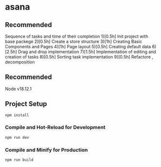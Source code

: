 # asana

## Recommended 

Sequence of tasks and time of their completion
1)[0.5h] Init  project with base packege
2)[0.5h] Create a store structure
3)[1h] Creating Basic Components and Pages
4)[1h] Page layout
5)[0.5h] Creating default data
6)[2.5h] Drag and drop implementation
7)[1.5h] Implementation of editing and creation of tasks
8)[0.5h] Sorting task implementation
9)[0.5h] Refactore , decomposition

## Recommended 

Node v18.12.1

## Project Setup

```sh
npm install
```

### Compile and Hot-Reload for Development

```sh
npm run dev
```

### Compile and Minify for Production

```sh
npm run build
```
